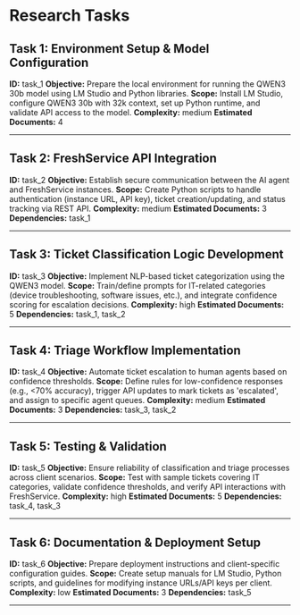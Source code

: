 # Research Tasks

## Task 1: Environment Setup & Model Configuration
**ID:** task_1
**Objective:** Prepare the local environment for running the QWEN3 30b model using LM Studio and Python libraries.
**Scope:** Install LM Studio, configure QWEN3 30b with 32k context, set up Python runtime, and validate API access to the model.
**Complexity:** medium
**Estimated Documents:** 4

---

## Task 2: FreshService API Integration
**ID:** task_2
**Objective:** Establish secure communication between the AI agent and FreshService instances.
**Scope:** Create Python scripts to handle authentication (instance URL, API key), ticket creation/updating, and status tracking via REST API.
**Complexity:** medium
**Estimated Documents:** 3
**Dependencies:** task_1

---

## Task 3: Ticket Classification Logic Development
**ID:** task_3
**Objective:** Implement NLP-based ticket categorization using the QWEN3 model.
**Scope:** Train/define prompts for IT-related categories (device troubleshooting, software issues, etc.), and integrate confidence scoring for escalation decisions.
**Complexity:** high
**Estimated Documents:** 5
**Dependencies:** task_1, task_2

---

## Task 4: Triage Workflow Implementation
**ID:** task_4
**Objective:** Automate ticket escalation to human agents based on confidence thresholds.
**Scope:** Define rules for low-confidence responses (e.g., <70% accuracy), trigger API updates to mark tickets as 'escalated', and assign to specific agent queues.
**Complexity:** medium
**Estimated Documents:** 3
**Dependencies:** task_3, task_2

---

## Task 5: Testing & Validation
**ID:** task_5
**Objective:** Ensure reliability of classification and triage processes across client scenarios.
**Scope:** Test with sample tickets covering IT categories, validate confidence thresholds, and verify API interactions with FreshService.
**Complexity:** high
**Estimated Documents:** 5
**Dependencies:** task_4, task_3

---

## Task 6: Documentation & Deployment Setup
**ID:** task_6
**Objective:** Prepare deployment instructions and client-specific configuration guides.
**Scope:** Create setup manuals for LM Studio, Python scripts, and guidelines for modifying instance URLs/API keys per client.
**Complexity:** low
**Estimated Documents:** 3
**Dependencies:** task_5

---
